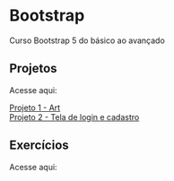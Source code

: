 # Bootstrap
 Curso Bootstrap 5 do básico ao avançado

<h2>Projetos</h2>
<p>Acesse aqui:</p>

<a href="https://emersonthiago168.github.io/bootstrap/5_art" target="_blank">Projeto 1 - Art</a> <br>
<a href="https://emersonthiago168.github.io/bootstrap/8_form_login_registro/login.html" target="_blank">Projeto 2 - Tela de login e cadastro</a> <br>

<h2>Exercícios</h2>
<p>Acesse aqui:</p>
 

